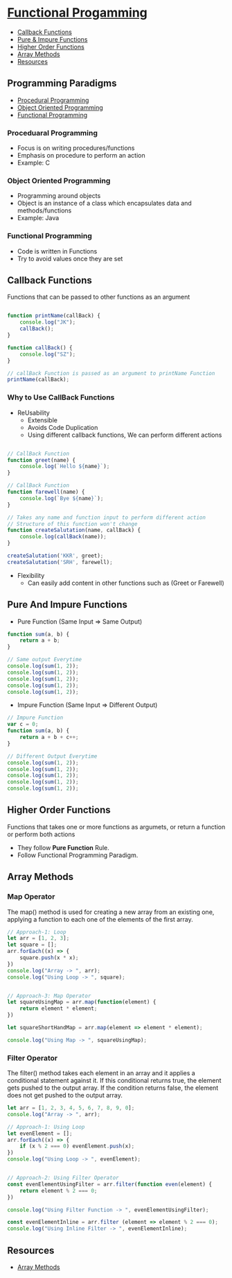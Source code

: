 # [Functional Progamming](../Javascript/4.js)
- [Callback Functions](#callback-functions)
- [Pure & Impure Functions](#pure-and-impure-functions)
- [Higher Order Functions](#higher-order-functions)
- [Array Methods](#array-methods)
- [Resources](#resources)


## Programming Paradigms
- [Procedural Programming](#proceduaral-programming)
- [Object Oriented Programming](#object-oriented-programming)
- [Functional Programming](#functional-programming)


### Proceduaral Programming
- Focus is on writing procedures/functions
- Emphasis on procedure to perform an action
- Example: C

### Object Oriented Programming
- Programming around objects
- Object is an instance of a class which encapsulates data and methods/functions
- Example: Java

### Functional Programming
- Code is written in Functions
- Try to avoid values once they are set



## Callback Functions

Functions that can be passed to other functions as an argument
```javascript

function printName(callBack) {
    console.log("JK");
    callBack();
}

function callBack() {
    console.log("SZ");
}

// callBack Function is passed as an argument to printName Function
printName(callBack);

```

### Why to Use CallBack Functions
- ReUsability
    - Extensible
    - Avoids Code Duplication
    - Using different callback functions, We can perform different actions
```javascript

// CallBack Function
function greet(name) {
    console.log(`Hello ${name}`);
}

// CallBack Function
function farewell(name) {
    console.log(`Bye ${name}`);
}

// Takes any name and function input to perform different action
// Structure of this function won't change
function createSalutation(name, callBack) {
    console.log(callBack(name));
}

createSalutation('KKR', greet);
createSalutation('SRH', farewell);

```

- Flexibility
    - Can easily add content in other functions such as (Greet or Farewell)



## Pure And Impure Functions
- Pure Function (Same Input => Same Output)
```javascript
function sum(a, b) {
    return a + b;
}

// Same output Everytime
console.log(sum(1, 2));
console.log(sum(1, 2));
console.log(sum(1, 2));
console.log(sum(1, 2));
console.log(sum(1, 2));
```



- Impure Function (Same Input => Different Output)

```javascript
// Impure Function
var c = 0;
function sum(a, b) {
    return a + b + c++;
}

// Different Output Everytime
console.log(sum(1, 2));
console.log(sum(1, 2));
console.log(sum(1, 2));
console.log(sum(1, 2));
console.log(sum(1, 2));
```


## Higher Order Functions
Functions that takes one or more functions as argumets, or return a function or perform both actions
- They follow **Pure Function** Rule.
- Follow Functional Programming Paradigm.


## Array Methods
### Map Operator
The map() method is used for creating a new array from an existing one, applying a function to each one of the elements of the first array.
```javascript
// Approach-1: Loop
let arr = [1, 2, 3];
let square = [];
arr.forEach((x) => {
    square.push(x * x);
})
console.log("Array -> ", arr);
console.log("Using Loop -> ", square);


// Approach-3: Map Operator
let squareUsingMap = arr.map(function(element) {
    return element * element;
})

let squareShortHandMap = arr.map(element => element * element);

console.log("Using Map -> ", squareUsingMap);
```


### Filter Operator
The filter() method takes each element in an array and it applies a conditional statement against it. If this conditional returns true, the element gets pushed to the output array. If the condition returns false, the element does not get pushed to the output array.
```javascript
let arr = [1, 2, 3, 4, 5, 6, 7, 8, 9, 0];
console.log("Array -> ", arr);

// Approach-1: Using Loop
let evenElement = [];
arr.forEach((x) => {
    if (x % 2 === 0) evenElement.push(x);
})
console.log("Using Loop -> ", evenElement);


// Approach-2: Using Filter Operator
const evenElementUsingFilter = arr.filter(function even(element) {
    return element % 2 === 0;
})

console.log("Using Filter Function -> ", evenElementUsingFilter);

const evenElementInline = arr.filter (element => element % 2 === 0);
console.log("Using Inline Filter -> ", evenElementInline);
```





## Resources
- [Array Methods](https://www.freecodecamp.org/news/javascript-map-reduce-and-filter-explained-with-examples/)